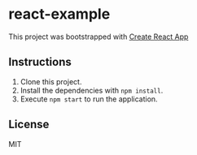 # react-example
This project was bootstrapped with [Create React App](https://github.com/facebookincubator/create-react-app)


## Instructions 
1. Clone this project.
2. Install the dependencies with `npm install`.
3. Execute `npm start` to run the application.

## License
MIT
